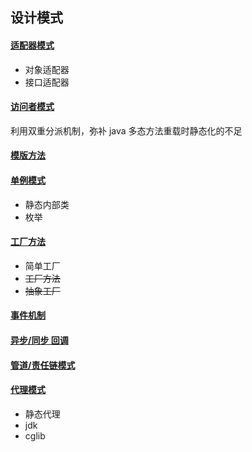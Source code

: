 

## 设计模式

#### [适配器模式](https://github.com/pleuvoir/design-pattern/tree/master/src/main/java/io/github/pleuvoir/adapter)

- 对象适配器
- 接口适配器

#### [访问者模式](https://github.com/pleuvoir/design-pattern/tree/master/src/main/java/io/github/pleuvoir/visitor)

利用双重分派机制，弥补 java 多态方法重载时静态化的不足

#### [模版方法](https://github.com/pleuvoir/design-pattern/tree/master/src/main/java/io/github/pleuvoir/template)

#### [单例模式](https://github.com/pleuvoir/design-pattern/tree/master/src/main/java/io/github/pleuvoir/singleton)

- 静态内部类
- 枚举

#### [工厂方法](https://github.com/pleuvoir/design-pattern/tree/master/src/main/java/io/github/pleuvoir/factory)

- 简单工厂
- ~~工厂方法~~
- ~~抽象工厂~~

#### [事件机制](https://github.com/pleuvoir/design-pattern/tree/master/src/main/java/io/github/pleuvoir/event)

#### [异步/同步 回调](https://github.com/pleuvoir/design-pattern/tree/master/src/main/java/io/github/pleuvoir/callback)

#### [管道/责任链模式](https://github.com/pleuvoir/design-pattern/tree/master/src/main/java/io/github/pleuvoir/chains)

#### [代理模式](https://github.com/pleuvoir/design-pattern/tree/master/src/main/java/io/github/pleuvoir/proxy)

- 静态代理
- jdk
- cglib
